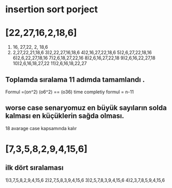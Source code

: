 # insertion sort porject

# [22,27,16,2,18,6]

1. 16, 27,22, 2, 18,6
2. 2,27,22,21,18,6
   3)2,22,27,16,18,6
   4)2,16,27,22,18,6
   5)2,6,27,22,18,16
   6)2,6,22,27,18,16
   7)2,6,18,27,22,16
   8)2,6,16,27,22,18
   9)2,6,16,22,27,18
   10)2,6,16,18,27,22
   11)2,6,16,18,22,27

## Toplamda sıralama 11 adımda tamamlandı .

Formul =(on^2)
(o6^2) == (o36)
time completiy
formul = n-11

## worse case senaryomuz en büyük sayıların solda kalması en küçüklerin sağda olması.

18 avarage case kapsamında kalır

# [7,3,5,8,2,9,4,15,6]

## ilk dört sıralaması

1)3,7,5,8,2,9,4,15,6
2)2,7,5,8,3,9,4,15,6
3)2,5,7,8,3,9,4,15,6
4)2,3,7,8,5,9,4,15,6
